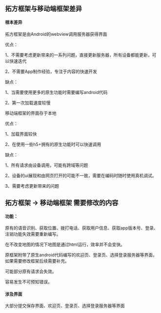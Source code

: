 ## 拓方框架与移动端框架差异

#### 根本差异

拓方框架是由Android的webview调用服务器获得界面

优点：

1、不需要考虑更新带来的一系列问题，直接更新服务器，所有设备都能更新，可以快速迭代

2、不需要App制作经验，专注于内容的快速开发	

缺点：

1、当需要使用更多的原生功能时需要编写android代码

2、第一次加载速度较慢

移动端框架的界面存于本地

优点：

1、加载界面较快

2、在使用一些h5+拥有的原生功能时可以快速调用

缺点：

1、所有请求由设备调用，可能有跨域等问题

2、设备的ui展现和由网页打开的可能不一致，需要在编码时随时使用真机调试。

3、需要考虑更新带来的问题

## 拓方框架 -> 移动端框架 需要修改的内容

#### 功能：

原有的语音识别、获取位置、拨打电话、获取用户信息、获取app版本号、登录、注销功能失效需要重新编写。

在不改变地图的情况下地图是通过html运行，效率并不会变快。

原框架附带了原生android代码编写的欢迎页、登录页、选择登录服务器等界面，如果需要修改框架后续需要补充。

可能部分原有请求会失效。

容易发生不可预知错误。

#### 涉及界面

大部分提交保存界面、欢迎页、登录页、选择登录服务器等界面



